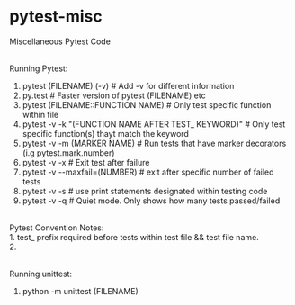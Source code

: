# pytest-misc
Miscellaneous Pytest Code<br><br>

Running Pytest:<br>
1. pytest (FILENAME) (-v)           # Add -v for different information<br>
2. py.test          # Faster version of pytest (FILENAME) etc<br>
3. pytest (FILENAME::FUNCTION NAME)             # Only test specific function within file<br>
4. pytest -v -k "(FUNCTION NAME AFTER TEST_ KEYWORD)"           # Only test specific function(s) thayt match the keyword<br>
5. pytest -v -m (MARKER NAME)           # Run tests that have marker decorators (i.g pytest.mark.number)<br>
6. pytest -v -x             # Exit test after failure<br>
7. pytest -v --maxfail=(NUMBER)         # exit after specific number of failed tests<br>
8. pytest -v -s             # use print statements designated within testing code<br>
9. pytest -v -q             # Quiet mode. Only shows how many tests passed/failed<br>


<br>
Pytest Convention Notes:<br>
1. test_ prefix required before tests within test file && test file name.<br>
2.<br><br>

Running unittest:<br>
1. python -m unittest (FILENAME)<br>